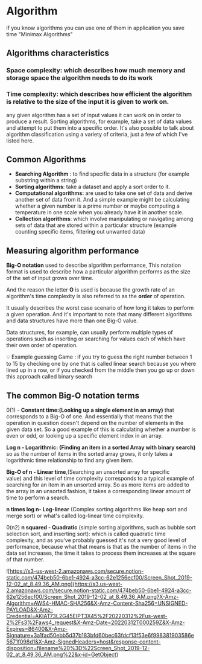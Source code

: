# Algorithm

if you know algorithms you can use one of them in application you save time "Minimax Algorithms"

## Algorithms characteristics

### S**pace complexity:** which describes how much memory and storage space the algorithm needs to do its work

### Time complexity: which describes how efficient the algorithm is relative to the size of the input it is given to work on.

any given algorithm has a set of input values it can work on in order to produce a result. Sorting algorithms, for example, take a set of data values and attempt to put them into a specific order. It's also possible to talk about algorithm classification using a variety of criteria, just a few of which I've listed here.

## Common Algorithms

- **Searching Algorithm** : to find specific data in a structure (for example substring within a string)
- **Sorting algorithms**: take a dataset and apply a sort order to it.
- **Computational algorithms:** are used to take one set of data and derive another set of data from it. And a simple example might be calculating whether a given number is a prime number or maybe computing a temperature in one scale when you already have it in another scale.
- **Collection algorithms**: which involve manipulating or navigating among sets of data that are stored within a particular structure (example counting specific items, filtering out unwanted data)

## Measuring algorithm performance

**Big-O notation** used to describe algorithm performance, This notation format is used to describe how a particular algorithm performs as the size of the set of input grows over time.

And the reason the letter **O** is used is because the growth rate of an algorithm's time complexity is also referred to as the **order** of operation.

It usually describes the worst case scenario of how long it takes to perform a given operation. And it's important to note that many different algorithms and data structures have more than one Big-O value.

Data structures, for example, can usually perform multiple types of operations such as inserting or searching for values each of which have their own order of operation.

<aside>
💡 Example guessing Game : if you try to guess the right number between 1 to 15 by checking one by one that is called linear search because you where lined up in a row, or if you checked from the middle  then you go up or down  this approach called binary search

</aside>

## The common Big-O notation terms

0(1) - **Constant time:(**Looking up a single element in an array**)** that corresponds to a Big-O of one. And essentially that means that the operation in question doesn't depend on the number of elements in the given data set. So a good example of this is calculating whether a number is even or odd, or looking up a specific element index in an array.

**Log n - Logarithmic: (**Finding an item in a sorted Array with binary search**)** so as the number of items in the sorted array grows, it only takes a logarithmic time relationship to find any given item.

**Big-O of n - Linear time**,(Searching an unsorted array for specific value) and this level of time complexity corresponds to a typical example of searching for an item in an unsorted array. So as more items are added to the array in an unsorted fashion, it takes a corresponding linear amount of time to perform a search.

**n times log n- Log-linear** (Complex sorting algorithms like heap sort and merge sort) or what's called log-linear time complexity.

0(n2) **n squared - Quadratic**  (simple sorting algorithms, such as bubble sort selection sort, and inserting sort): which is called quadratic time complexity, and as you've probably guessed it's not a very good level of performance, because what that means is that as the number of items in the data set increases, the time it takes to process them increases at the square of that number.
 
![https://s3-us-west-2.amazonaws.com/secure.notion-static.com/474beb50-6be1-4924-a3cc-62e1256ecf00/Screen_Shot_2019-12-02_at_8.49.36_AM.png](https://s3.us-west-2.amazonaws.com/secure.notion-static.com/474beb50-6be1-4924-a3cc-62e1256ecf00/Screen_Shot_2019-12-02_at_8.49.36_AM.png?X-Amz-Algorithm=AWS4-HMAC-SHA256&X-Amz-Content-Sha256=UNSIGNED-PAYLOAD&X-Amz-Credential=AKIAT73L2G45EIPT3X45%2F20220312%2Fus-west-2%2Fs3%2Faws4_request&X-Amz-Date=20220312T000259Z&X-Amz-Expires=86400&X-Amz-Signature=3a1fad50ebb5d37b183bfd60bec63fdcf13f53e6f998381903586e5671f098d1&X-Amz-SignedHeaders=host&response-content-disposition=filename%20%3D%22Screen_Shot_2019-12-02_at_8.49.36_AM.png%22&x-id=GetObject)
